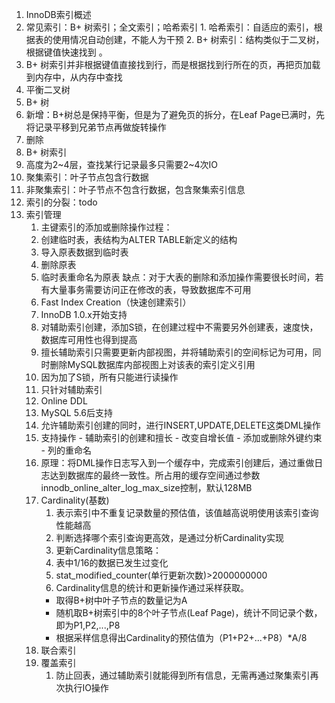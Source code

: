 1. InnoDB索引概述
  1. 常见索引：B+ 树索引；全文索引；哈希索引
    1. 哈希索引：自适应的索引，根据表的使用情况自动创建，不能人为干预
    2. B+ 树索引：结构类似于二叉树，根据键值快速找到 。
  2. B+ 树索引并非根据键值直接找到行，而是根据找到行所在的页，再把页加载到内存中，从内存中查找
2. 平衡二叉树
3. B+ 树 
  1. 新增：B+树总是保持平衡，但是为了避免页的拆分，在Leaf Page已满时，先将记录平移到兄弟节点再做旋转操作
  2. 删除
4. B+ 树索引
  1. 高度为2~4层，查找某行记录最多只需要2~4次IO
  2. 聚集索引：叶子节点包含行数据
  3. 非聚集索引：叶子节点不包含行数据，包含聚集索引信息
  4. 索引的分裂：todo
  5. 索引管理
      1. 主键索引的添加或删除操作过程：
        1. 创建临时表，表结构为ALTER TABLE新定义的结构
        2. 导入原表数据到临时表
        3. 删除原表
        4. 临时表重命名为原表
        缺点：对于大表的删除和添加操作需要很长时间，若有大量事务需要访问正在修改的表，导致数据库不可用
      2. Fast Index Creation（快速创建索引）
        1. InnoDB 1.0.x开始支持
        2. 对辅助索引创建，添加S锁，在创建过程中不需要另外创建表，速度快，数据库可用性也得到提高
        3. 擅长辅助索引只需要更新内部视图，并将辅助索引的空间标记为可用，同时删除MySQL数据库内部视图上对该表的索引定义引用
        4. 因为加了S锁，所有只能进行读操作
        5. 只针对辅助索引
      3. Online DDL
        1. MySQL 5.6后支持
        2. 允许辅助索引创建的同时，进行INSERT,UPDATE,DELETE这类DML操作
        3. 支持操作
          - 辅助索引的创建和擅长
          - 改变自增长值
          - 添加或删除外键约束
          - 列的重命名
        4. 原理：将DML操作日志写入到一个缓存中，完成索引创建后，通过重做日志达到数据库的最终一致性。所占用的缓存空间通过参数innodb_online_alter_log_max_size控制，默认128MB
      4. Cardinality(基数)
          1. 表示索引中不重复记录数量的预估值，该值越高说明使用该索引查询性能越高
          2. 判断选择哪个索引查询更高效，是通过分析Cardinality实现
          3. 更新Cardinality信息策略：
            1. 表中1/16的数据已发生过变化
            2. stat_modified_counter(单行更新次数)>2000000000
          4. Cardinality信息的统计和更新操作通过采样获取。
            - 取得B+树中叶子节点的数量记为A
            - 随机取B+树索引中的8个叶子节点(Leaf Page)，统计不同记录个数，即为P1,P2,...,P8
            - 根据采样信息得出Cardinality的预估值为（P1+P2+...+P8）*A/8
       5. 联合索引
       6. 覆盖索引
          1. 防止回表，通过辅助索引就能得到所有信息，无需再通过聚集索引再次执行IO操作
